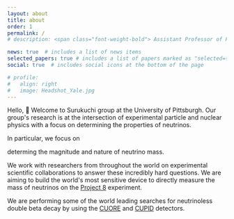 ```yaml
---
layout: about
title: about
order: 1
permalink: /
# description: <span class="font-weight-bold"> Assistant Professor of Physics </span> in the <a href="https://www.physicsandastronomy.pitt.edu/">Department of Physics and Astronomy</a> at <a href="https://www.pitt.edu/">University of Pittsburgh</a>.

news: true  # includes a list of news items
selected_papers: true # includes a list of papers marked as "selected={true}"
social: true  # includes social icons at the bottom of the page

# profile:
#   align: right
#   image: Headshot_Yale.jpg
---
```


Hello, :wave: Welcome to Surukuchi group at the University of Pittsburgh. Our group's research is at the intersection of experimental particle and nuclear physics with a focus on determining the properties of neutrinos.
<!-- [neutrinos](/sub/resources_neutrinos) -->
<!-- Neutrinos are the least understood fundamental particles.  -->
In particular, we focus on 
<!-- At the moment, we focus on the  intereted in the most important unanswered questions in the Standard Model of Particles,  -->
determing the magnitude and nature of neutrino mass. 

We work with researchers from throughout the world on experimental scientific collaborations to answer these incredibly hard questions. We are aiming to build the world's most sensitive device to directly measure the mass of neutrinos on the [Project 8](https://www.project8.org/) experiment. 
<!-- I am leading the antenna design and the event reconstruction efforts on the upcoming Phase of the experiment.  -->
We are performing some of the world leading searches for neutrinoless double beta decay by using the [CUORE](https://cuore.lngs.infn.it/) and [CUPID](https://cupid.lngs.infn.it/) detectors. 

<!-- I got my Ph.D. from Illinois Institute of Technology, Chicago working on [PROSPECT](https://prospect.yale.edu/) reactor neutrino experiment where I led the detector fabrication and subsequently its first search for sterile neutrinos.
I then joined the [Wright Laboratory](https://wlab.yale.edu/) at Yale University as a Postdoctoral Research Associate. -->

<!-- **I am currently looking for motivated graduate students and postdocs** to work with me on these really cool experiments. [contact](Contact) me if you are interested to work with me or learn more about my work or neutrinos. -->